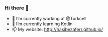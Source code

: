 ### Hi there 👋


- 🔭 I’m currently working at @Turkcell
- 🌱 I’m currently learning Kotlin
- 📫 My website: http://hasibezaferr.github.io/ 
